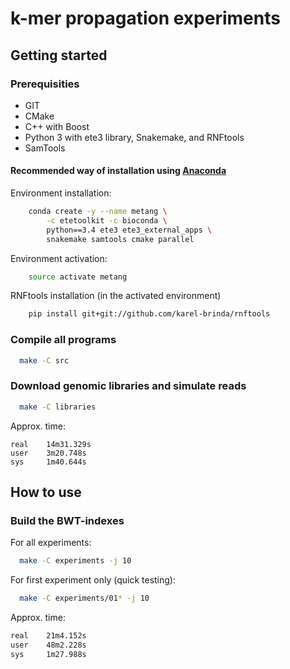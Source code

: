 # k-mer propagation experiments

## Getting started

### Prerequisities

* GIT
* CMake
* C++ with Boost
* Python 3 with ete3 library, Snakemake, and RNFtools
* SamTools

#### Recommended way of installation using [Anaconda](https://www.continuum.io/downloads)

Environment installation:

```bash
	conda create -y --name metang \
		-c etetoolkit -c bioconda \
		python==3.4 ete3 ete3_external_apps \
		snakemake samtools cmake parallel
```

Environment activation:

```bash
	source activate metang
```

RNFtools installation (in the activated environment)

```bash
	pip install git+git://github.com/karel-brinda/rnftools
```

### Compile all programs

```bash
  make -C src
```

### Download genomic libraries and simulate reads
```bash
  make -C libraries
```

Approx. time:
```
real    14m31.329s
user    3m20.748s
sys     1m40.644s
```

## How to use

### Build the BWT-indexes

For all experiments:

```bash
  make -C experiments -j 10
```

For first experiment only (quick testing):

```bash
  make -C experiments/01* -j 10
```

Approx. time:
```bash
real    21m4.152s
user    48m2.228s
sys     1m27.988s
```
